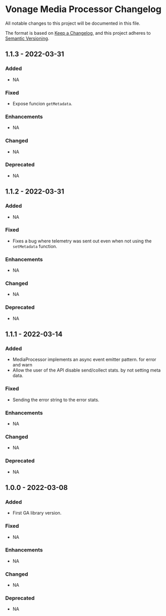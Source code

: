 # Vonage Media Processor Changelog

All notable changes to this project will be documented in this file.

The format is based on [Keep a Changelog](https://keepachangelog.com/en/1.0.0/),
and this project adheres to [Semantic Versioning](https://semver.org/spec/v2.0.0.html).

## 1.1.3  - 2022-03-31

### Added

- NA

### Fixed

- Expose funcion `getMetadata`.

### Enhancements

- NA

### Changed

- NA

### Deprecated

- NA

## 1.1.2  - 2022-03-31

### Added

- NA

### Fixed

- Fixes a bug where telemetry was sent out even when not using the `setMetadata` function.

### Enhancements

- NA

### Changed

- NA

### Deprecated

- NA

## 1.1.1  - 2022-03-14

### Added

- MediaProcessor implements an async event emitter pattern. for error and warn
- Allow the user of the API disable send/collect stats. by not setting meta data.

### Fixed

- Sending the error string to the error stats.

### Enhancements

- NA

### Changed

- NA

### Deprecated

- NA

## 1.0.0  - 2022-03-08

### Added

- First GA library version.

### Fixed

- NA

### Enhancements

- NA

### Changed

- NA

### Deprecated

- NA
